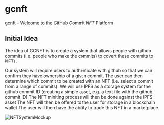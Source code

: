 # gcnft
gcnft - Welcome to the *G*itHub *C*ommit *NFT* Platform


## Initial Idea
The idea of GCNFT is to create a system that allows people with github commits (i.e. people who make the commits) to covert these commits to NFTs.

Our system will require users to authenticate with github so that we can confirm they have ownership of a given commit.
The user can then determine which commit to be created with an NFT (i.e. select a commit from a range of commits).
We will use IPFS as a storage system for the github commit ID (creating a simple asset, e.g. a text file with the github commit ID)
The NFT miniting process will then be done against the IPFS asset
The NFT will then be offered to the user for storage in a blockchain wallet
The user will then have the ability to trade this NFT in a marketplace.


![NFTSystemMockup](https://user-images.githubusercontent.com/1847652/112325267-711db280-8cab-11eb-9b85-ffe5a96263b7.png)
